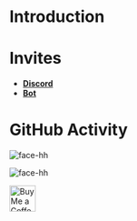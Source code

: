 # Introduction 
<imng src='https://git.io/typing-svg'>

# Invites
- **[Discord](https://discord.gg/EKQtnY8Z9h)**
- **[Bot](https://acolium.facedev.xyz)**

# GitHub Activity

![face-hh](https://github-readme-stats.vercel.app/api?username=face-hh&show_icons=true&theme=tokyonight&hide=["issues"])

![face-hh](https://github-readme-stats.vercel.app/api/top-langs?username=face-hh&show_icons=true&theme=tokyonight&layout=compact)

<a href='https://ko-fi.com/facedev' target='_blank'><img height='35' style='border:0px;height:46px;' src='https://az743702.vo.msecnd.net/cdn/kofi3.png?v=0' border='0' alt='Buy Me a Coffee' />
